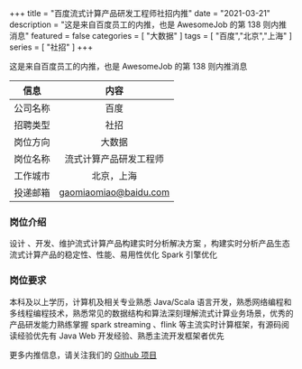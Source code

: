 +++
title = "百度流式计算产品研发工程师社招内推"
date = "2021-03-21"
description = "这是来自百度员工的内推，也是 AwesomeJob 的第 138 则内推消息"
featured = false
categories = [
    "大数据"
]
tags = [
    "百度","北京","上海"
]
series = [
    "社招"
]
+++

这是来自百度员工的内推，也是 AwesomeJob 的第 138 则内推消息
<!--more-->

| 信息 | 内容 |
| :-----:| :----: |
| 公司名称 | 百度 |
| 招聘类型 | 社招 |
| 岗位方向 | 大数据 |
| 岗位名称 | 流式计算产品研发工程师 |
| 工作城市 | 北京，上海 |
| 投递邮箱 | gaomiaomiao@baidu.com |

### 岗位介绍

设计 、开发、维护流式计算产品构建实时分析解决方案 ，构建实时分析产品生态流式计算产品的稳定性、性能、易用性优化 Spark 引擎优化

### 岗位要求

本科及以上学历，计算机及相关专业熟悉 Java/Scala 语言开发，熟悉网络编程和多线程编程技术，熟悉常见的数据结构和算法深刻理解流式计算业务场景，优秀的产品研发能力熟练掌握 spark streaming 、flink 等主流实时计算框架，有源码阅读经验优先有 Java Web 开发经验、熟悉主流开发框架者优先

更多内推信息，请关注我们的 [Github 项目](https://github.com/Dikea/AwesomeJob)

